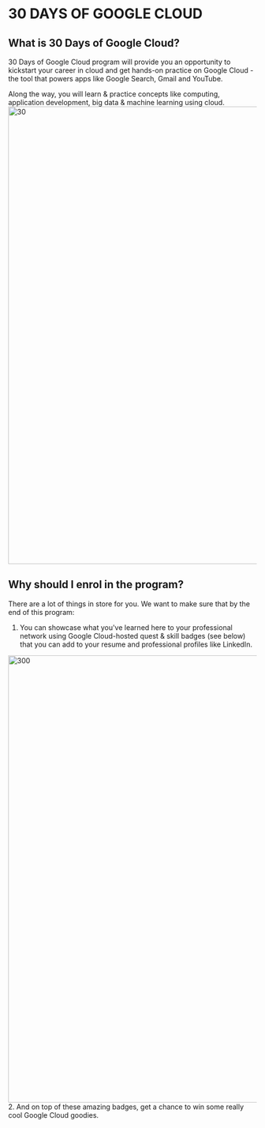 # 30 DAYS OF GOOGLE CLOUD
## What is 30 Days of Google Cloud?
30 Days of Google Cloud program will provide you an opportunity to kickstart your career in cloud and get hands-on practice on Google Cloud - the tool that powers apps like Google Search, Gmail and YouTube.

Along the way, you will learn & practice concepts like computing, application development, big data & machine learning using cloud.
<img width="926" alt="30" src="https://user-images.githubusercontent.com/79929428/136525717-4ca14278-2751-4fa1-b463-ebdc6a4d1503.PNG">
## Why should I enrol in the program?
There are a lot of things in store for you. We want to make sure that by the end of this program:

1. You can showcase what you've learned here to your professional network using Google Cloud-hosted quest & skill badges (see below) that you can add to your resume and professional profiles like LinkedIn.
<img width="905" alt="300" src="https://user-images.githubusercontent.com/79929428/136526572-7510bd2c-4d8e-40b0-a145-0b4a48d123b6.PNG">
2. And on top of these amazing badges, get a chance to win some really cool Google Cloud goodies.
